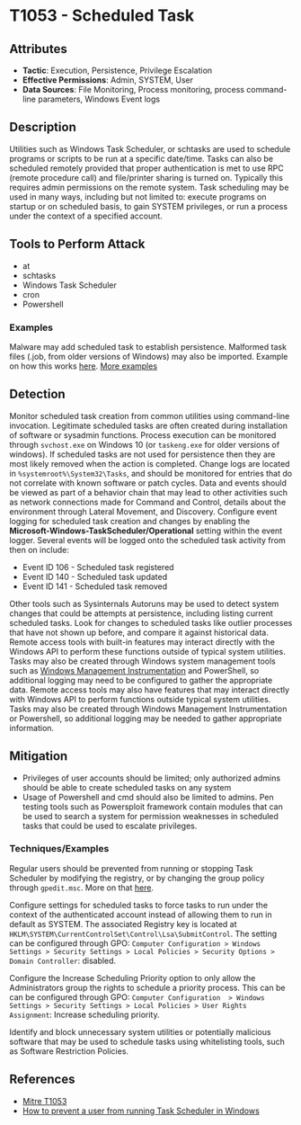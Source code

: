 ﻿
# T1053 - Scheduled Task

## Attributes

- **Tactic**: Execution, Persistence, Privilege Escalation
- **Effective Permissions**: Admin, SYSTEM, User
- **Data Sources**: File Monitoring, Process monitoring, process command-line parameters, Windows Event logs

## Description

Utilities such as Windows Task Scheduler, or schtasks are used to schedule programs or scripts to be run at a specific date/time. Tasks can also be scheduled remotely provided that proper authentication is met to use RPC (remote procedure call) and file/printer sharing is turned on. Typically this requires admin permissions on the remote system.
Task scheduling may be used in many ways, including but not limited to:  execute programs on startup or on scheduled basis, to gain SYSTEM privileges, or run a process under the context of a specified account.

## Tools to Perform Attack

- at
- schtasks
- Windows Task Scheduler
- cron
- Powershell

### Examples

Malware may add scheduled task to establish persistence.
Malformed task files (.job, from older versions of Windows) may also be imported.
Example on how this works [here](https://www.bleepingcomputer.com/news/security/new-zero-day-exploit-for-bug-in-windows-10-task-scheduler/).
[More examples](https://kb.cert.org/vuls/id/119704/)

## Detection

Monitor scheduled task creation from common utilities using command-line invocation. Legitimate scheduled tasks are often created during installation of software or sysadmin functions. Process execution can be monitored through `svchost.exe` on Windows 10 (or `taskeng.exe` for older versions of windows). If scheduled tasks are not used for persistence then they are most likely removed when the action is completed. Change logs are located in `%systemroot%\System32\Tasks`,  and should be monitored for entries that do not correlate with known software or patch cycles. Data and events should be viewed as part of a behavior chain that may lead to other activities such as network connections made for Command and Control, details about the environment through Lateral Movement, and Discovery.
Configure event logging for scheduled task creation and changes by enabling the **Microsoft-Windows-TaskScheduler/Operational** setting within the event logger.
Several events will be logged onto the scheduled task activity from then on include:

- Event ID 106 - Scheduled task registered
- Event ID 140 - Scheduled task updated
- Event ID 141 - Scheduled task removed

Other tools such as Sysinternals Autoruns may be used to detect system changes that could be attempts at persistence, including listing current scheduled tasks. Look for changes to scheduled tasks like outlier processes that have not shown up before, and compare it against historical data.
Remote access tools with built-in features may interact directly with the Windows API to perform these functions outside of typical system utilities. Tasks may also be created through Windows system management tools such as [Windows Management Instrumentation](https://attack.mitre.org/techniques/T1047) and PowerShell, so additional logging may need to be configured to gather the appropriate data.
Remote access tools may also have features that may interact directly with Windows API to perform functions outside typical system utilities. Tasks may also be created through Windows Management Instrumentation or Powershell, so additional logging may be needed to gather appropriate information.

## Mitigation

- Privileges of user accounts should be limited; only authorized admins should be able to create scheduled tasks on any system
- Usage of Powershell and cmd should also be limited to admins. Pen testing tools such as Powersploit  framework contain modules that can be used to search a system for permission weaknesses in scheduled tasks that could be used to escalate privileges.

### Techniques/Examples

Regular users should be prevented from running or stopping Task Scheduler by modifying the registry, or by changing the group policy through `gpedit.msc`. More on that [here](https://support.microsoft.com/en-ca/help/305612/how-to-prevent-a-user-from-running-task-scheduler-in-windows).

Configure settings for scheduled tasks to force tasks to run under the context of the authenticated account instead of allowing them to run in default as SYSTEM. The associated Registry key is located at `HKLM\SYSTEM\CurrentControlSet\Control\Lsa\SubmitControl`. The setting can be configured through GPO: `Computer Configuration > Windows Settings > Security Settings > Local Policies > Security Options > Domain Controller`: disabled.

Configure the Increase Scheduling Priority option to only allow the Administrators group the rights to schedule a priority process. This can be can be configured through GPO: `Computer Configuration  > Windows Settings > Security Settings > Local Policies > User Rights Assignment`: Increase scheduling priority.

Identify and block unnecessary system utilities or potentially malicious software that may be used to schedule tasks using whitelisting tools, such as Software Restriction Policies.

## References

- [Mitre T1053](https://attack.mitre.org/techniques/T1053/)
- [How to prevent a user from running Task Scheduler in Windows](https://support.microsoft.com/en-ca/help/305612/how-to-prevent-a-user-from-running-task-scheduler-in-windows)
